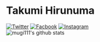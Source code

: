 # Takumi Hirunuma
[![Twitter](https://img.shields.io/badge/Twitter-%40mg111__-00aced?style=flat&logo=twitter)](https://twitter.com/mg111_) 
[![Facbook](https://img.shields.io/badge/Facebook-%40TakumiHirunuma_-305097?style=flat&logo=facebook)](https://www.facebook.com/takumi.hirunuma/)
[![Instagram](https://img.shields.io/badge/Instagram-%40TakumiHirunuma_-c13584?style=flat&logo=instagram)](https://www.instagram.com/mgfm1001)  
![mugi111's github stats](https://github-readme-stats.vercel.app/api?username=mugi111&count_private=true&show_icons=true&theme=tokyonight)
